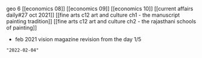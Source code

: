 geo 6
[[economics 08]]
[[economics 09]]
[[economics 10]]
[[current affairs daily#27 oct 2021]]
[[fine arts c12 art and culture ch1 - the manuscript painting tradition]]
[[fine arts c12 art and culture ch2 - the rajasthani schools of painting]]
- feb 2021 vision magazine revision from the day 1/5

```query 2021-10-27 03:42
"2022-02-04"
```
